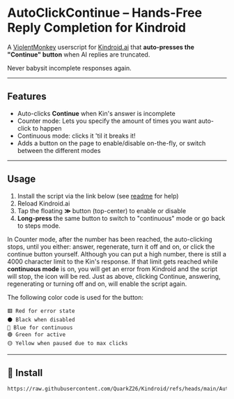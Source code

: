 # AutoClickContinue – Hands-Free Reply Completion for Kindroid

A [ViolentMonkey](https://violentmonkey.github.io/) userscript for [Kindroid.ai](https://kindroid.ai/) that **auto-presses the "Continue" button** when AI replies are truncated.

Never babysit incomplete responses again.

---

## Features

- Auto-clicks **Continue** when Kin's answer is incomplete
- Counter mode: Lets you specify the amount of times you want auto-click to happen
- Continuous mode: clicks it 'til it breaks it!
- Adds a button on the page to enable/disable on-the-fly, or switch between the different modes

---

## Usage

1. Install the script via the link below (see [readme](https://github.com/QuarkZ26/Kindroid/blob/main/readme.md) for help)
2. Reload Kindroid.ai
3. Tap the floating **≫** button (top-center) to enable or disable
4. **Long-press** the same button to switch to "continuous" mode or go back to steps mode.

In Counter mode, after the number has been reached, the auto-clicking stops, until you either: answer, regenerate, turn it off and on, or click the continue button yourself. 
Although you can put a high number, there is still a 4000 character limit to the Kin's response. If that limit gets reached while **continuous mode** is on, you will get an error from Kindroid and the script will stop, the icon will be red. Just as above, clicking Continue, answering, regenerating or turning off and on, will enable the script again.

The following color code is used for the button:

    🟥 Red for error state
    ⚫ Black when disabled
    🔵 Blue for continuous
    🟢 Green for active
    🟡 Yellow when paused due to max clicks

---

## 🔗 Install

```text
https://raw.githubusercontent.com/QuarkZ26/Kindroid/refs/heads/main/AutoContinue/AutoContinue.js
